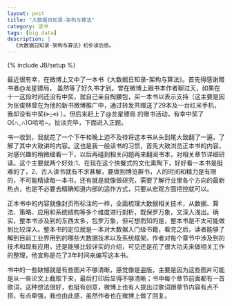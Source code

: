 ```yaml
---
layout: post
title: "大数据日知录-架构与算法"
category: 读书
tags: [big data]
description: |
  《大数据日知录-架构与算法》初步读后感。
---
```


{% include JB/setup %}


最近很有幸，在微博上又中了一本书《大数据日知录-架构与算法》。首先得感谢赠书者@龙星镖局， 虽然等了好久书才到。曾在微博上跟书本作者聊过天，如果在十一这段时间还没有中奖，就自己亲自掏腰包，买一本书以表示支持（这主要是因为张俊林曾在为他的新书微博推广中，通过转发共赠送了29本及一台红米手机，我却没有中奖~~~~(>_<)~~~~ ）。但后来赶上了@龙星镖局 的赠书活动，有幸中奖了O(∩_∩)O哈哈~。扯淡完毕，下面进入正题。


书一收到，我就花了一个下午和晚上迫不及待将这本书从头到尾大致翻了一遍，了解了其中大致讲的内容。这也是我一般读书的习惯，首先大致浏览正本书的内容，对感兴趣的稍微细看一下，以后再碰到相关问题再来翻阅书本，对相关章节详细研读。这个主要就两个好处:1、在现在这个快餐式的文化熏陶下，好好看一本书是挺难的了，2、古人读书就有不求甚解，要做到博览群书，人的时间和精力是有限的，不可能精读每一本书，还有就是就像做研究，需要了解行业里各个方向的最新热点，也是不必要去精确知道内部的运作方式，只要从宏观方面把控就可以。

正本书中的内容就像封页所标注的一样，全面梳理大数据相关技术，从数据、算法、策略、应用和系统结构等多个维度进行剖析，既保罗万象，又深入浅出。确实，整本书涉及到的东西太多，包罗万象，但可想而知的是，整本书是不太可能做到比较深入。整本书的定位就是一本对大数据入门级书籍，看完之后，读者能够了解到目前工业界用到的哪些大数据技术以及系统框架。作者对每个章节中涉及到的技术和现有应用，还是能够比较详实的介绍，可见还是花了很大功夫来做相关工作的整理，他宣称是花了3年时间来编写这本书。

书中的一些缺憾就是有些图片不够清晰，感觉像是盗版，主要是因为这些图片可能是从一些论文上截取下来，最后打印后显得不够清晰；书中每个章节前面都有一首歌词，这种想法很好，也挺有创意，微博上也有人提出过歌词跟章节内容有点不搭，有点牵强，我也由此感，虽然作者也在微博上做了回复。



